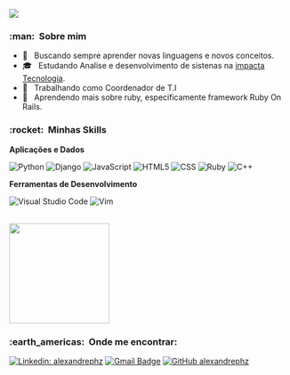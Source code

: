 
![](https://komarev.com/ghpvc/?username=alexandrephz&color=006bed)

<h3> :man: &nbsp;Sobre mim </h3>

- 🤔 &nbsp; Buscando sempre aprender novas linguagens e novos conceitos.
- 🎓 &nbsp; Estudando Analise e desenvolvimento de sistenas na <a href="https://www.impacta.edu.br/">impacta Tecnologia</a>.
- 💼 &nbsp; Trabalhando como Coordenador de T.I
- 🌱 &nbsp; Aprendendo mais sobre ruby, especificamente framework Ruby On Rails.

<h3> :rocket: &nbsp;Minhas Skills </h3>

**Aplicações e Dados**

  ![Python](https://img.shields.io/badge/-Python-333333?style=flat&logo=Python&logoColor=00599C)
  ![Django](https://img.shields.io/badge/-Django-333333?style=flat&logo=Django&logoColor=007396)
  ![JavaScript](https://img.shields.io/badge/-JavaScript-333333?style=flat&logo=javascript)
  ![HTML5](https://img.shields.io/badge/-HTML5-333333?style=flat&logo=HTML5)
  ![CSS](https://img.shields.io/badge/-CSS-333333?style=flat&logo=CSS3&logoColor=1572B6)
  ![Ruby](https://img.shields.io/badge/-Ruby-333333?style=flat&logo=Ruby)
  ![C++](https://img.shields.io/badge/-C++-333333?style=flat&logo=C%2B%2B&)


**Ferramentas de Desenvolvimento**

  ![Visual Studio Code](https://img.shields.io/badge/-Visual%20Studio%20Code-333333?style=flat&logo=visual-studio-code&logoColor=007ACC)
  ![Vim](https://img.shields.io/badge/-Vim-333333?style=flat&logo=Vim&logoColor=2C2255)


<br/>

<a href="https://github.com/alexandrephz">
  <img height="180em" src="https://github-readme-stats.vercel.app/api?username=alexandrephz&theme=dracula&show_icons=true" />
</a>

<br/>

<h3> :earth_americas: &nbsp;Onde me encontrar: </h3> 

[![Linkedin: alexandrephz](https://img.shields.io/badge/-USERNAME-blue?style=flat-square&logo=Linkedin&logoColor=white&link=LINK-DO-SEU-LINKEDIN)](LINK-DO-SEU-LINKEDIN)
[![Gmail Badge](https://img.shields.io/badge/-alexandregomes@gmail.com-006bed?style=flat-square&logo=Gmail&logoColor=white&link=mailto:alexandregomes@gmail.com)](mailto:alexandregomes@gmail.com)
[![GitHub alexandrephz]( https://img.shields.io/github/followers/alexandrephz?label=follow&style=social)](LINK-DO-SEU-GITHUB)
